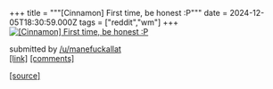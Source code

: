 +++
title = """[Cinnamon] First time, be honest :P"""
date = 2024-12-05T18:30:59.000Z
tags = ["reddit","wm"]
+++
[![[Cinnamon] First time, be honest :P](https://preview.redd.it/avsyvqcrp25e1.png?width=640&crop=smart&auto=webp&s=3285ade2b129f80381c7a0b7eef3f3df259e4500 "[Cinnamon] First time, be honest :P")](https://www.reddit.com/r/unixporn/comments/1h7g3r5/cinnamon_first_time_be_honest_p/)

submitted by [/u/manefuckallat](https://www.reddit.com/user/manefuckallat)  
[\[link\]](https://i.redd.it/avsyvqcrp25e1.png) [\[comments\]](https://www.reddit.com/r/unixporn/comments/1h7g3r5/cinnamon_first_time_be_honest_p/)

[[source]](https://www.reddit.com/r/unixporn/comments/1h7g3r5/cinnamon_first_time_be_honest_p/)
